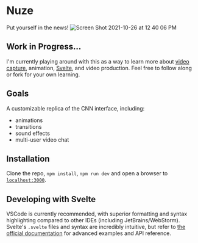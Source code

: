 # Nuze
Put yourself in the news!
![Screen Shot 2021-10-26 at 12 40 06 PM](https://user-images.githubusercontent.com/7042219/138949511-76883bc9-164e-42ab-bfea-d9ef83e4e8b1.png)

## Work in Progress...
I'm currently playing around with this as a way to learn more about [video capture](https://developer.mozilla.org/en-US/docs/Web/API/MediaDevices/getUserMedia), animation, [Svelte](https://svelte.dev), and video production. Feel free to follow along or fork for your own learning.

## Goals
A customizable replica of the CNN interface, including:
- animations
- transitions
- sound effects
- multi-user video chat

## Installation
Clone the repo, `npm install`, `npm run dev` and open a browser to [`localhost:3000`](localhost:3000).

## Developing with Svelte
VSCode is currently recommended, with superior formatting and syntax highlighting compared to other IDEs (including JetBrains/WebStorm). Svelte's `.svelte` files and syntax are incredibly intuitive, but refer to [the official documentation](https://svelte.dev) for advanced examples and API reference.


